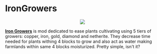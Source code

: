 # IronGrowers
<p align="center"><img src="https://i.imgur.com/HSH2dUw.png"></p>

[**Iron Growers**](https://legacy.curseforge.com/minecraft/mc-mods/iron-growers) is mod dedicated to ease plants cultivating using 5 tiers of growers: copper, iron, gold, diamond and netherite. They decrease time needed for plants withing 4 blocks to grow and also act as water making farmlands within same 4 blocks moisturized. Pretty simple, isn't it?
